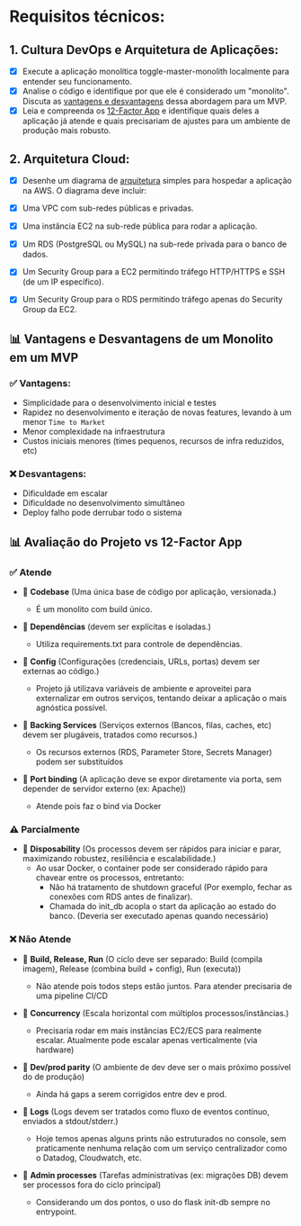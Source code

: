 # Requisitos técnicos:

## 1. Cultura DevOps e Arquitetura de Aplicações:

- [x] Execute a aplicação monolítica toggle-master-monolith localmente
para entender seu funcionamento.
- [x] Analise o código e identifique por que ele é considerado um "monolito".
Discuta as [vantagens e desvantagens](#vantagens-e-desvantagens-de-um-monolito-em-um-mvp) dessa abordagem para um
MVP.
- [x] Leia e compreenda os [12-Factor App](#-avaliação-do-projeto-vs-12-factor-app) e identifique quais
deles a aplicação já atende e quais precisariam de ajustes para um
ambiente de produção mais robusto.

## 2. Arquitetura Cloud:
- [x] Desenhe um diagrama de [arquitetura](./arquitetura.md) simples para hospedar a
aplicação na AWS. O diagrama deve incluir:
- [x] Uma VPC com sub-redes públicas e privadas.
- [x] Uma instância EC2 na sub-rede pública para rodar a aplicação.
- [x] Um RDS (PostgreSQL ou MySQL) na sub-rede privada para o banco
  de dados.
- [x] Um Security Group para a EC2 permitindo tráfego HTTP/HTTPS e
 SSH (de um IP específico).
- [x] Um Security Group para o RDS permitindo tráfego apenas do
  Security Group da EC2.


## 📊 Vantagens e Desvantagens de um Monolito em um MVP
### ✅  Vantagens:
- Simplicidade para o desenvolvimento inicial e testes
- Rapidez no desenvolvimento e iteração de novas features, levando à um menor `Time to Market`
- Menor complexidade na infraestrutura
- Custos iniciais menores (times pequenos, recursos de infra reduzidos, etc)

### ❌ Desvantagens:
- Dificuldade em escalar
- Dificuldade no desenvolvimento simultâneo
- Deploy falho pode derrubar todo o sistema

## 📊 Avaliação do Projeto vs 12-Factor App


### ✅ Atende
* 🔎 **Codebase** (Uma única base de código por aplicação, versionada.)
  - É um monolito com build único.


* 🔎 **Dependências** (devem ser explícitas e isoladas.)
  - Utiliza requirements.txt para controle de dependências.


* 🔎 **Config** (Configurações (credenciais, URLs, portas) devem ser externas ao código.)
  - Projeto já utilizava variáveis de ambiente e aproveitei para externalizar em outros serviços, tentando deixar a aplicação o mais agnóstica possível.


* 🔎 **Backing Services** (Serviços externos (Bancos, filas, caches, etc) devem ser plugáveis, tratados como recursos.)
  - Os recursos externos (RDS, Parameter Store, Secrets Manager) podem ser substituídos


* 🔎 **Port binding** (A aplicação deve se expor diretamente via porta, sem depender de servidor externo (ex: Apache))
  - Atende pois faz o bind via Docker

### ⚠️ Parcialmente 
* 🔎 **Disposability** (Os processos devem ser rápidos para iniciar e parar, maximizando robustez, resiliência e escalabilidade.)
  - Ao usar Docker, o container pode ser considerado rápido para chavear entre os processos, entretanto: 
    - Não há tratamento de shutdown graceful (Por exemplo, fechar as conexões com RDS antes de finalizar).
    - Chamada do init_db acopla o start da aplicação ao estado do banco. (Deveria ser executado apenas quando necessário)

### ❌ Não Atende
* 🔎 **Build, Release, Run** (O ciclo deve ser separado: Build (compila imagem), Release (combina build + config), Run (executa))
  - Não atende pois todos steps estão juntos. Para atender precisaria de uma pipeline CI/CD


* 🔎 **Concurrency** (Escala horizontal com múltiplos processos/instâncias.)
  - Precisaria rodar em mais instâncias EC2/ECS para realmente escalar. Atualmente pode escalar apenas verticalmente (via hardware)


* 🔎 **Dev/prod parity** (O ambiente de dev deve ser o mais próximo possível do de produção)
  - Ainda há gaps a serem corrigidos entre dev e prod.


* 🔎 **Logs** (Logs devem ser tratados como fluxo de eventos contínuo, enviados a stdout/stderr.)
  - Hoje temos apenas alguns prints não estruturados no console, sem praticamente nenhuma relação com um serviço centralizador como o Datadog, Cloudwatch, etc.


* 🔎 **Admin processes** (Tarefas administrativas (ex: migrações DB) devem ser processos fora do ciclo principal)
  - Considerando um dos pontos, o uso do flask init-db sempre no entrypoint. 